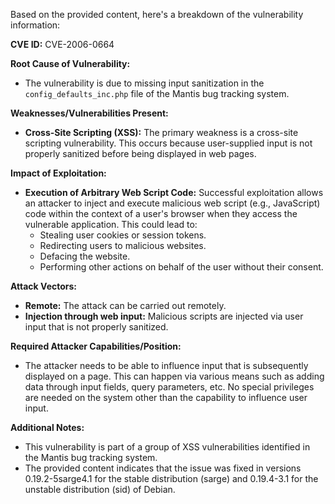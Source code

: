Based on the provided content, here's a breakdown of the vulnerability information:

**CVE ID:** CVE-2006-0664

**Root Cause of Vulnerability:**
- The vulnerability is due to missing input sanitization in the `config_defaults_inc.php` file of the Mantis bug tracking system.

**Weaknesses/Vulnerabilities Present:**
- **Cross-Site Scripting (XSS):** The primary weakness is a cross-site scripting vulnerability. This occurs because user-supplied input is not properly sanitized before being displayed in web pages.

**Impact of Exploitation:**
- **Execution of Arbitrary Web Script Code:** Successful exploitation allows an attacker to inject and execute malicious web script (e.g., JavaScript) code within the context of a user's browser when they access the vulnerable application. This could lead to:
    - Stealing user cookies or session tokens.
    - Redirecting users to malicious websites.
    - Defacing the website.
    - Performing other actions on behalf of the user without their consent.

**Attack Vectors:**
- **Remote:** The attack can be carried out remotely.
- **Injection through web input:** Malicious scripts are injected via user input that is not properly sanitized.

**Required Attacker Capabilities/Position:**
- The attacker needs to be able to influence input that is subsequently displayed on a page. This can happen via various means such as adding data through input fields, query parameters, etc. No special privileges are needed on the system other than the capability to influence user input.

**Additional Notes:**
- This vulnerability is part of a group of XSS vulnerabilities identified in the Mantis bug tracking system.
- The provided content indicates that the issue was fixed in versions 0.19.2-5sarge4.1 for the stable distribution (sarge) and 0.19.4-3.1 for the unstable distribution (sid) of Debian.